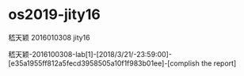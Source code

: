# os2019-jity16
嵇天颖 2016010308 jity16

嵇天颖-2016100308-lab[1]-[2018/3/21/-23:59:00]-[e35a1955ff812a5fecd3958505a10f1f983b01ee]-[complish the report]
